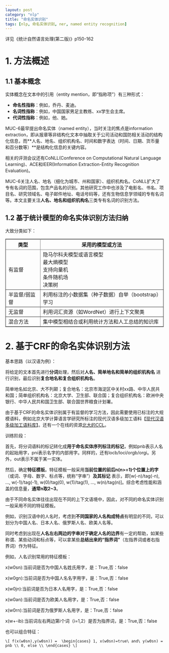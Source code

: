 ```yaml
---
layout: post
category: "nlp"
title: "命名实体识别"
tags: [nlp, 命名实体识别, ner, named entity recognition]
---
```


详见《统计自然语言处理(第二版)》p150-162

# **1. 方法概述**
 
## **1.1 基本概念**
 
实体概念在文本中的引用（entity mention，即“指称项”）有三种形式：

+ **命名性指称**：例如，乔丹、麦迪。
+ **名词性指称**：例如，中国国家男足主教练、xx学生会主席。
+ **代词性指称**：例如，他、她。

MUC-6最早提出命名实体（named entity），当时关注的焦点是information extraction，即从报章等非结构化文本中抽取关于公司活动和国防相关活动的结构化信息，而**人名、地名、组织机构名、时间和数字表达（时间、日期、货币量和百分数等）**是结构化信息的关键内容。 

相关的评测会议还有CoNLL(Conference on Computational Natural Language Learning)、ACE和IEER(Information Extraction-Entity Recognition Evaluation)。

MUC-6关注人名、地名（细化为城市、州和国家）、组织机构名。CoNLL扩大了专有名词的范围，包含产品名的识别。其他研究工作中也涉及了电影名、书名、项目名、研究领域名、电子邮件地址、电话号码等，还有生物信息学领域的专有名词等。本文主要关注**人名、地名和组织机构名**三类专有名词的识别方法。

## **1.2 基于统计模型的命名实体识别方法归纳**

大致分类如下：

<html>
<center>
<table border="2" cellspacing="0" cellpadding="6" rules="all" frame="border">

<thead>
<tr>
<th scope="col" class="left">类型</th>
<th scope="col" class="left">采用的模型或方法</th>
</tr>
</thead>

<tbody>
<tr>
<td class="left">有监督</td>
<td class="left">隐马尔科夫模型或语言模型<br>最大熵模型<br>支持向量机<br>条件随机场<br>决策树<br></td>
</tr>
<tr>
<td class="left">半监督/弱监督</td>
<td class="left">利用标注的小数据集（种子数据）自举（bootstrap）学习</td>
</tr>
<tr>
<td class="left">无监督</td>
<td class="left">利用词汇资源（如WordNet）进行上下文聚类</td>
</tr>
<tr>
<td class="left">混合方法</td>
<td class="left">集中模型相结合或利用统计方法和人工总结的知识库</td>
</tr>

</tbody>
</table></center>
</html>

# 2. 基于CRF的命名实体识别方法

基本思路（以汉语为例）：

将给定的文本首先进行**分词**处理，然后对**人名、简单地名和简单的组织机构名** 进行识别，最后识别**复合地名和复合组织机构名**。

简单地名如北京、大不列颠；复合地名：北京市海淀区中关村xx路、中华人民共和国；简单组织机构名：北京大学、卫生部、联合国；复合组织机构名：欧洲中央银行、中华人民共和国卫生部、联合国世界粮食计划署。

由于基于CRF的命名实体识别属于有监督的学习方法，因此需要使用已标注的大规模语料，例如北京大学计算语言学研究所标注的现代汉语多级加工语料【[现代汉语多级加工语料库](http://klcl.pku.edu.cn:8088/qt/info!input.action?id=4#1)】。还有一个在线的资源[北大的CCL](http://ccl.pku.edu.cn/corpus.asp)。

训练阶段：

首先，将分词语料的标记转化成**用于命名实体序列标注的标记**，例如pnb表示人名的起始用字，pni表示名字的内部用字。同样的，还有locb/loci/orgb/orgi。另外，out表示不属于某一实体。

然后，确定**特征模板**。特征模板一般采用**当前位置的前后n(n>=1)个位置上的字**（或词、字母、数字、标点等，统称“字串”）**及其标记** 表示，即[w(-n)/tag(-n), ..., w(-1)/tag(-1), w(0)/tag(0), w(1)/tag(1), ..., w(n)/tag(n)]。综合考虑性能和涵盖的信息量，**通常n取2~3**。

由于不同命名实体往往出现在不同的上下文语境中，因此，对不同的命名实体识别一般采用不同的特征模板。

例如，识别汉语中的人名时，考虑到**不同国家的人名构成特点**有明显的不同，可以划分为中国人名、日本人名、俄罗斯人名、欧美人名等。

同时考虑到出现在**人名左右两边的字串对于确定人名的边界**有一定的帮助，如某些称谓、某些动词和标点等，可以拿某些**总结出来的“指界词”**（左指界词或者右指界词）作为特征。

例如，人名识别常用的特征模板：

x(w0sn):当前词是否为中国人名姓氏用字，是：True,否：false

x(w0gn):当前词是否为中国人名名字用字，是：True,否：false

x(w0jn):当前词是否为日本人名用字，是：True,否：false

x(w0an):当前词是否为欧美人名用字，是：True,否：false

x(w0rn):当前词是否为俄罗斯人名用字，是：True,否：false

x(w+-ib):当前词左右两边第i个词（i=1,2）是否为指界词，是：True,否：false

也可以组合特征：

`\[
f(x(w0sn),y(w0sn)) = 
\begin{cases}
1, x(w0sn)=true\ and\ y(w0sn) = pnb \\
0, else \\
\end{cases}
\]`